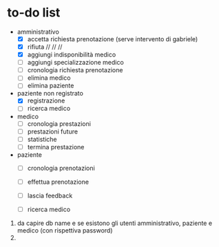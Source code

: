 # to-do list

- amministrativo
    - [x] accetta richiesta prenotazione (serve intervento di gabriele)
    - [x] rifiuta   //          //              //
    - [x] aggiungi indisponibilità medico 
    - [ ] aggiungi specializzazione medico
    - [ ] cronologia richiesta prenotazione
    - [ ] elimina medico 
    - [ ] elimina paziente

- paziente non registrato 
    - [x] registrazione 
    - [ ] ricerca medico
- medico
    - [ ] cronologia prestazioni 
    - [ ] prestazioni future
    - [ ] statistiche 
    - [ ] termina prestazione
- paziente
    - [ ] cronologia prenotazioni
    - [ ] effettua prenotazione
    - [ ] lascia feedback
    - [ ] ricerca medico


1. da capire db name e se esistono gli utenti amministrativo, paziente e medico (con rispettiva password)
2.
